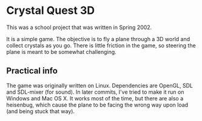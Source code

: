 Crystal Quest 3D
================

This was a school project that was written in Spring 2002.

It is a simple game. The objective is to fly a plane through a 3D world and collect crystals as you go. There
is little friction in the game, so steering the plane is meant to be somewhat challenging.

Practical info
--------------

The game was originally written on Linux. Dependencies are OpenGL, SDL and SDL-mixer (for sound). In later commits,
I've tried to make it run on Windows and Mac OS X. It works most of the time, but there are also a heisenbug,
which cause the plane to be facing the wrong way upon load (and being stuck that way).
